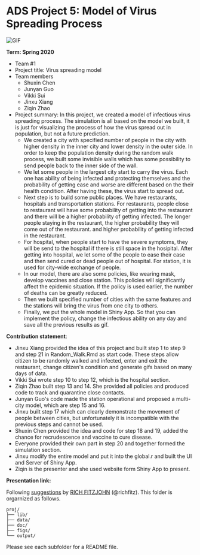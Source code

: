 # ADS Project 5: Model of Virus Spreading Process

![GIF](output/output.gif)

**Term: Spring 2020**
+ Team #1
+ Project title: Virus spreading model
+ Team members
	+ Shuxin Chen
	+ Junyan Guo
	+ Vikki Sui
	+ Jinxu Xiang
	+ Ziqin Zhao
+ Project summary: In this project, we created a model of infectious virus spreading process. The simulation is all based on the model we built, it is just for visualizing the process of how the virus spread out in population, but not a future prediction.
  + We created a city with specified number of people in the city with higher density in the inner city and lower density in the outer side. In order to keep the population density during the random walk process, we built some invisible walls which has some possibility to send people back to the inner side of the wall.
  + We let some people in the largest city start to carry the virus. Each one has ability of being infected and protecting themselves and the probability of getting ease and worse are different based on the their health condition. After having these, the virus start to spread out.
  + Next step is to build some public places. We have restaurants, hospitals and transportation stations. For restaurants, people close to restaurant will have some probability of getting into the restaurant and there will be a higher probability of getting infected. The longer people staying in the restaurant, the higher probability they will come out of the restaurant. and higher probability of getting infected in the restaurant. 
  + For hospital, when people start to have the severe symptoms, they will be send to the hospital if there is still space in the hosipital. After getting into hospital, we let some of the people to ease their case and then send cured or dead people out of hospital. For station, it is used for city-wide exchange of people.
  + In our model, there are also some policies, like wearing mask, develop vaccines and close station. This policies will significantly affect the epidemic situation. If the policy is used earlier, the number of deaths can be greatly reduced.
  + Then we built specified number of cities with the same features and the stations will bring the virus from one city to others. 
  + Finally, we put the whole model in Shiny App. So that you can implement the policy, change the infectious ability on any day and save all the previous results as gif.
	
**Contribution statement**: 
  + Jinxu Xiang provided the idea of this project and built step 1 to step 9 and step 21 in Random_Walk.Rmd as start code. These steps allow citizen to be randomly walked and infected, enter and exit the restaurant, change citizen's condition and generate gifs based on many days of data.
  + Vikki Sui wrote step 10 to step 12, which is the hospital section. 
  + Ziqin Zhao built step 13 and 14. She provided all policies and produced code to track and quarantine close contacts. 
  + Junyan Guo's code made the station operational and proposed a multi-city model, which are step 15 and 16. 
  + Jinxu built step 17 which can clearly demonstrate the movement of people between cities, but unfortunately it is incompatible with the previous steps and cannot be used. 
  + Shuxin Chen provided the idea and code for step 18 and 19, added the chance for recrudescence and vaccine to cure disease. 
  + Everyone provided their own part in step 20 and together formed the simulation section.
  + Jinxu modify the entire model and put it into the global.r and built the UI and Server of Shiny App. 
  + Ziqin is the presenter and she used website form Shiny App to present.

**Presentation link:** 

Following [suggestions](http://nicercode.github.io/blog/2013-04-05-projects/) by [RICH FITZJOHN](http://nicercode.github.io/about/#Team) (@richfitz). This folder is orgarnized as follows.

```
proj/
├── lib/
├── data/
├── doc/
├── figs/
└── output/
```

Please see each subfolder for a README file.
